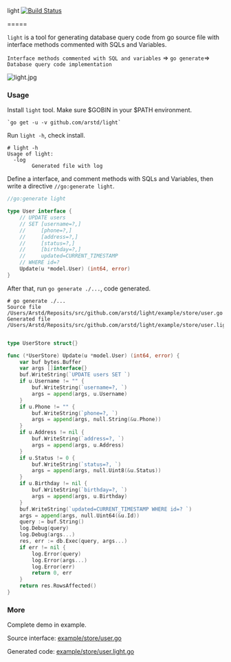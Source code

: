 light [![Build Status](https://travis-ci.org/YOUR/PROJECT.svg?branch=master)](https://travis-ci.org/YOUR/PROJECT)

=====



`light` is a tool for generating database query code from go source file with
interface methods commented with SQLs and Variables.

`Interface methods commented with SQL and variables` => `go generate`=> `Database query code implementation`

![light.jpg](light.jpg)

### Usage

Install `light` tool. Make sure $GOBIN in your $PATH environment.

    `go get -u -v github.com/arstd/light`

Run `light -h`, check install.

    # light -h
    Usage of light:
      -log
        	Generated file with log

Define a interface, and comment methods with SQLs and Variables, then write a directive `//go:generate light`.

```go
//go:generate light

type User interface {
    // UPDATE users
    // SET [username=?,]
    //     [phone=?,]
    //     [address=?,]
    //     [status=?,]
    //     [birthday=?,]
    //     updated=CURRENT_TIMESTAMP
    // WHERE id=?
    Update(u *model.User) (int64, error)
}
```

After that, run `go generate ./...`, code generated.

	# go generate ./...
	Source file    /Users/Arstd/Reposits/src/github.com/arstd/light/example/store/user.go
	Generated file /Users/Arstd/Reposits/src/github.com/arstd/light/example/store/user.light.go

```go

type UserStore struct{}

func (*UserStore) Update(u *model.User) (int64, error) {
	var buf bytes.Buffer
	var args []interface{}
	buf.WriteString(`UPDATE users SET `)
	if u.Username != "" {
		buf.WriteString(`username=?, `)
		args = append(args, u.Username)
	}
	if u.Phone != "" {
		buf.WriteString(`phone=?, `)
		args = append(args, null.String(&u.Phone))
	}
	if u.Address != nil {
		buf.WriteString(`address=?, `)
		args = append(args, u.Address)
	}
	if u.Status != 0 {
		buf.WriteString(`status=?, `)
		args = append(args, null.Uint8(&u.Status))
	}
	if u.Birthday != nil {
		buf.WriteString(`birthday=?, `)
		args = append(args, u.Birthday)
	}
	buf.WriteString(`updated=CURRENT_TIMESTAMP WHERE id=? `)
	args = append(args, null.Uint64(&u.Id))
	query := buf.String()
	log.Debug(query)
	log.Debug(args...)
	res, err := db.Exec(query, args...)
	if err != nil {
		log.Error(query)
		log.Error(args...)
		log.Error(err)
		return 0, err
	}
	return res.RowsAffected()
}
```

### More

Complete demo in example.

Source interface: [example/store/user.go](example/store/user.go)

Generated code: [example/store/user.light.go](example/store/user.light.go)
